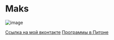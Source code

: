 # Maks
![image](https://user-images.githubusercontent.com/114468719/192454203-f25eed71-a912-4204-ba8f-6ccc8b2deb82.png)

[Ссылка на мой вконтакте](https://vk.com/id316641125)
[Программы в Питоне](http://localhost:8888/notebooks/Программы%20питон.ipynb)
